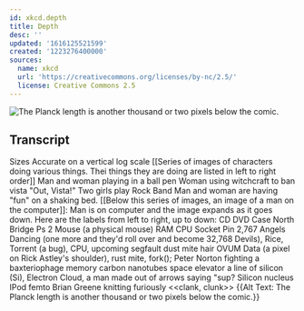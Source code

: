 ```yaml
---
id: xkcd.depth
title: Depth
desc: ''
updated: '1616125521599'
created: '1223276400000'
sources:
  name: xkcd
  url: 'https://creativecommons.org/licenses/by-nc/2.5/'
  license: Creative Commons 2.5
---
```

![The Planck length is another thousand or two pixels below the comic.](https://imgs.xkcd.com/comics/depth.png)

## Transcript
Sizes Accurate on a vertical log scale
[[Series of images of characters doing various things. Thei things they are doing are listed in left to right order]]
Man and woman playing in a ball pen 
 Woman using witchcraft to ban vista "Out, Vista!"
Two girls play Rock Band 
 Man and woman are having "fun" on a shaking bed.
[[Below this series of images, an image of a man on the computer]]: 
Man is on computer and the image expands as it goes down. Here are the labels from left to right, up to down:
CD 
 DVD 
 Case 
 North Bridge 
 Ps
2 
 Mouse (a physical mouse) 
 RAM 
 CPU Socket Pin 
 2,767 Angels Dancing (one more and they'd roll over and become 32,768 Devils), Rice, Torrent (a bug), CPU, upcoming segfault 
 dust mite 
 hair 
 OVUM 
 Data (a pixel on Rick Astley's shoulder), rust mite, fork(); 
 Peter Norton fighting a baxteriophage 
 memory 
 carbon nanotubes 
 space elevator 
 a line of silicon (Si), Electron Cloud, a man made out of arrows saying "sup? 
 Silicon nucleus 
 IPod femto 
 Brian Greene knitting furiously <<clank, clunk>>
{{Alt Text: The Planck length is another thousand or two pixels below the comic.}}
